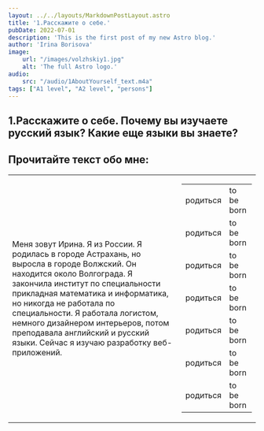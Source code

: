 ```yaml
---
layout: ../../layouts/MarkdownPostLayout.astro
title: '1.Расскажите о себе.'
pubDate: 2022-07-01
description: 'This is the first post of my new Astro blog.'
author: 'Irina Borisova'
image:
    url: "/images/volzhskiy1.jpg" 
    alt: 'The full Astro logo.'
audio:
    src: "/audio/1AboutYourself_text.m4a"
tags: ["A1 level", "A2 level", "persons"]
---
```


<!-- <img src="/images/volzhskiy1.jpg" width="500px" alt="Volzhskiy ccity"> -->

## 1.Расскажите о себе. Почему вы изучаете русский язык? Какие еще языки вы знаете?
## Прочитайте текст обо мне:

<!-- |	 Текст 	|	 Слово 	|	 Перевод 	|
|	 ----- 	|	 ----- 	|	 ----- 	|
|	 Меня зовут Ирина. Я из России. Я родилась в городе Астрахань, но выросла в городе Волжский. Он находится около Волгограда. Я закончила институт по специальности прикладная математика и информатика, но никогда не работала по специальности. Я работала логистом, немного дизайнером интерьеров, потом преподавала английский и русский языки. Сейчас я изучаю разработку веб-приложений. 	|	 родиться 	|	 to be born 	|
|	 Меня зовут Ирина. Я из России. Я родилась в городе Астрахань, но выросла в городе Волжский. Он находится около Волгограда. Я закончила институт по специальности прикладная математика и информатика, но никогда не работала по специальности. Я работала логистом, немного дизайнером интерьеров, потом преподавала английский и русский языки. Сейчас я изучаю разработку веб-приложений. 	|	 родиться 	|	 to be born 	| -->

<table class="post-table">
    <tr>
        <td>Меня зовут Ирина. Я из России. Я родилась в городе Астрахань, но выросла в городе Волжский. Он находится около Волгограда. Я закончила институт по специальности прикладная математика и информатика, но никогда не работала по специальности. Я работала логистом, немного дизайнером интерьеров, потом преподавала английский и русский языки. Сейчас я изучаю разработку веб-приложений.</td>
        <td>
            <table class="post-inner-table">
                <tr>
                    <td>родиться</td>
                    <td>to be born</td>
                </tr>
                <tr>
                    <td>родиться</td>
                    <td>to be born</td>
                </tr>
                <tr>
                    <td>родиться</td>
                    <td>to be born</td>
                </tr>
                <tr>
                    <td>родиться</td>
                    <td>to be born</td>
                </tr>
                <tr>
                    <td>родиться</td>
                    <td>to be born</td>
                </tr>
                <tr>
                    <td>родиться</td>
                    <td>to be born</td>
                </tr>
                <tr>
                    <td>родиться</td>
                    <td>to be born</td>
                </tr>
            </table>
        </td>
    </tr>
</table>

<!-- <audio id="audio" controls muted src="../../../public/1AboutYourself_text.m4a">
    Your browser does not support the audio element.
</audio>

<script>
    let myAudio = document.querySelector('#audio')
    myAudio.play()
</script> -->